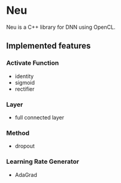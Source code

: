 Neu
===

Neu is a C++ library for DNN using OpenCL.

Implemented features
---

### Activate Function
- identity
- sigmoid
- rectifier

### Layer
- full connected layer

### Method
- dropout

### Learning Rate Generator
- AdaGrad
